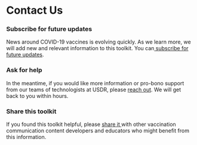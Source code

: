 # Contact Us

### Subscribe for future updates

News around COVID-19 vaccines is evolving quickly. As we learn more, we will add new and relevant information to this toolkit. You can[ subscribe for future updates](https://forms.gle/Wa6RoWHWSdEQevhk7).

### Ask for help

In the meantime, if you would like more information or pro-bono support from our teams of technologists at USDR, please [reach out](https://www.usdigitalresponse.org/request-help/). We will get back to you within hours.

### Share this toolkit

If you found this toolkit helpful, please [share it ](https://www.linkedin.com/company/usdr)with other vaccination communication content developers and educators who might benefit from this information.

